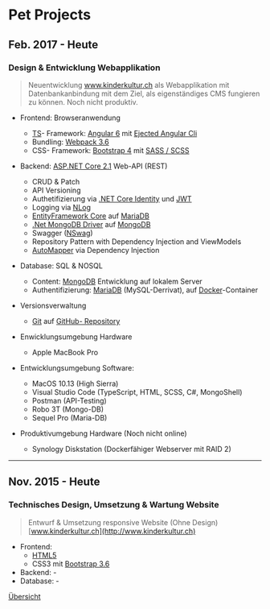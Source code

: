 # <a name="5"></a>Pet Projects

<div class="page"/>

## Feb. 2017 - Heute

### Design & Entwicklung Webapplikation

> Neuentwicklung www.kinderkultur.ch als Webapplikation mit Datenbankanbindung mit dem Ziel, als eigenständiges CMS fungieren zu können. Noch nicht produktiv.

* Frontend: Browseranwendung
  * [TS](https://www.typescriptlang.org)- Framework: [Angular 6](https://angular.io/docs) mit [Ejected Angular Cli](https://github.com/angular/angular-cli/wiki/eject)  
  * Bundling: [Webpack 3.6](https://webpack.js.org)
  * CSS- Framework: [Bootstrap 4](https://getbootstrap.com) mit [SASS / SCSS](https://sass-lang.com)

* Backend: [ASP.NET Core 2.1](https://docs.microsoft.com/en-us/aspnet/core/?view=aspnetcore-2.1) Web-API (REST)
  * CRUD & Patch
  * API Versioning
  * Authetifizierung via [.NET Core Identity](https://docs.microsoft.com/en-us/aspnet/core/security/authentication/identity?view=aspnetcore-2.1&tabs=visual-studio%2Caspnetcore2x) und [JWT](https://tools.ietf.org/html/rfc7519)
  * Logging via [NLog](http://nlog-project.org)
  * [EntityFramework Core](https://docs.microsoft.com/en-us/ef/core/) auf [MariaDB](https://mariadb.org/)
  * [.Net MongoDB Driver](https://docs.mongodb.com/ecosystem/drivers/csharp/) auf [MongoDB](https://www.mongodb.com)
  * Swagger ([NSwag](https://docs.microsoft.com/en-us/aspnet/core/tutorials/getting-started-with-nswag?view=aspnetcore-2.1&tabs=visual-studio%2Cvisual-studio-xml))
  * Repository Pattern with Dependency Injection and ViewModels
  * [AutoMapper](http://automapper.readthedocs.io) via Dependency Injection
  
* Database: SQL & NOSQL
  * Content:  [MongoDB](https://www.mongodb.com) Entwicklung auf lokalem Server
  * Authentifizierung: [MariaDB](https://mariadb.org/) (MySQL-Derrivat), auf [Docker](https://www.docker.com)-Container

* Versionsverwaltung
    * [Git](https://git-scm.com) auf [GitHub- Repository](https://github.com/DonCorleone/KinderKultur_Docker)

* Enwicklungsumgebung Hardware
  * Apple MacBook Pro

* Entwicklungsumgebung Software:
  * MacOS 10.13 (High Sierra)
  * Visual Studio Code (TypeScript, HTML, SCSS, C#, MongoShell)
  * Postman (API-Testing)
  * Robo 3T (Mongo-DB)
  * Sequel Pro (Maria-DB)

* Produktivumgebung Hardware (Noch nicht online)
  * Synology Diskstation (Dockerfähiger Webserver mit RAID 2)
  
---

## Nov. 2015 - Heute

### Technisches Design, Umsetzung & Wartung Website

> Entwurf & Umsetzung responsive Website (Ohne Design)  
[www.kinderkultur.ch](http://www.kinderkultur.ch)

* Frontend:
  * [HTML5](https://www.w3.org/TR/html5/)
  * CSS3 mit [Bootstrap 3.6](http://bootstrapdocs.com/v3.3.6/docs/getting-started/)
* Backend: -
* Database: -

<div class="page"/>

[Übersicht](README.md)
